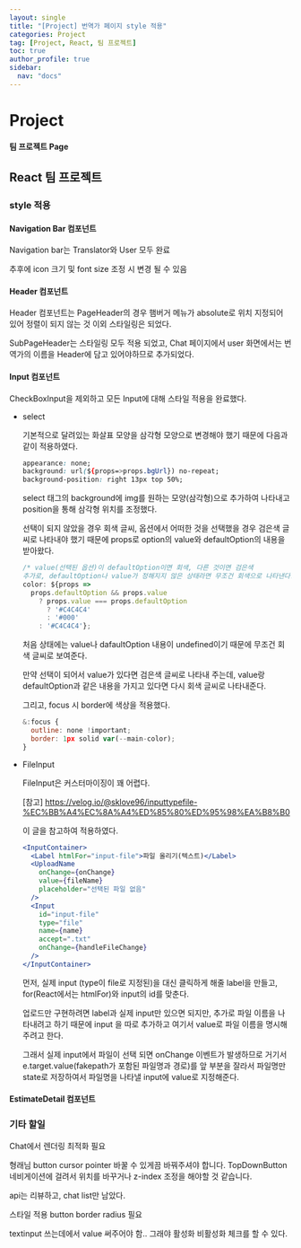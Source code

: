 ```yaml
---
layout: single
title: "[Project] 번역가 페이지 style 적용"
categories: Project
tag: [Project, React, 팀 프로젝트]
toc: true
author_profile: true
sidebar:
  nav: "docs"
---
```


# Project

**팀 프로젝트 Page**

## React 팀 프로젝트

### style 적용

#### Navigation Bar 컴포넌트

Navigation bar는 Translator와 User 모두 완료

추후에 icon 크기 및 font size 조정 시 변경 될 수 있음

#### Header 컴포넌트

Header 컴포넌트는 PageHeader의 경우 햄버거 메뉴가 absolute로 위치 지정되어 있어 정렬이 되지 않는 것 이외 스타일링은 되었다.

SubPageHeader는 스타일링 모두 적용 되었고,
Chat 페이지에서 user 화면에서는 번역가의 이름을 Header에 담고 있어야하므로 추가되었다.

#### Input 컴포넌트

CheckBoxInput을 제외하고 모든 Input에 대해 스타일 적용을 완료했다.

- select

  기본적으로 달려있는 화살표 모양을 삼각형 모양으로 변경해야 했기 때문에 다음과 같이 적용하였다.

  ```css
  appearance: none;
  background: url(${props=>props.bgUrl}) no-repeat;
  background-position: right 13px top 50%;
  ```

  select 태그의 background에 img를 원하는 모양(삼각형)으로 추가하여 나타내고 position을 통해 삼각형 위치를 조정했다.

  선택이 되지 않았을 경우 회색 글씨, 옵션에서 어떠한 것을 선택했을 경우 검은색 글씨로 나타내야 했기 때문에 props로 option의 value와 defaultOption의 내용을 받아왔다.

  ```jsx
  /* value(선택된 옵션)이 defaultOption이면 회색, 다른 것이면 검은색
  추가로, defaultOption나 value가 정해지지 않은 상태라면 무조건 회색으로 나타낸다.  */
  color: ${props =>
    props.defaultOption && props.value
      ? props.value === props.defaultOption
        ? '#C4C4C4'
        : '#000'
      : '#C4C4C4'};
  ```

  처음 상태에는 value나 dafaultOption 내용이 undefined이기 때문에 무조건 회색 글씨로 보여준다.

  만약 선택이 되어서 value가 있다면 검은색 글씨로 나타내 주는데, value랑 defaultOption과 같은 내용을 가지고 있다면 다시 회색 글씨로 나타내준다.

  그리고, focus 시 border에 색상을 적용했다.

  ```jsx
  &:focus {
    outline: none !important;
    border: 1px solid var(--main-color);
  }
  ```

- FileInput

  FileInput은 커스터마이징이 꽤 어렵다.

  [참고] https://velog.io/@sklove96/inputtypefile-%EC%BB%A4%EC%8A%A4%ED%85%80%ED%95%98%EA%B8%B0

  이 글을 참고하여 적용하였다.

  ```jsx
  <InputContainer>
    <Label htmlFor="input-file">파일 올리기(텍스트)</Label>
    <UploadName
      onChange={onChange}
      value={fileName}
      placeholder="선택된 파일 없음"
    />
    <Input
      id="input-file"
      type="file"
      name={name}
      accept=".txt"
      onChange={handleFileChange}
    />
  </InputContainer>
  ```

  먼저, 실제 input (type이 file로 지정된)을 대신 클릭하게 해줄 label을 만들고, for(React에서는 htmlFor)와 input의 id를 맞춘다.

  업로드만 구현하려면 label과 실제 input만 있으면 되지만, 추가로 파일 이름을 나타내려고 하기 때문에 input 을 따로 추가하고 여기서 value로 파일 이름을 명시해주려고 한다.

  그래서 실제 input에서 파일이 선택 되면 onChange 이벤트가 발생하므로 거기서 e.target.value(fakepath가 포함된 파일명과 경로)를 앞 부분을 잘라서 파일명만 state로 저장하여서 파일명을 나타낼 input에 value로 지정해준다.

#### EstimateDetail 컴포넌트

### 기타 할일

Chat에서 렌더링 최적화 필요

형래님 button cursor pointer 바꿀 수 있게끔 바꿔주셔야 합니다.
TopDownButton 네비게이션에 걸려서 위치를 바꾸거나 z-index 조정을 해야할 것 같습니다.

api는 리뷰하고, chat list만 남았다.

스타일 적용
button border radius 필요

textinput 쓰는데에서 value 써주어야 함.. 그래야 활성화 비활성화 체크를 할 수 있다.
